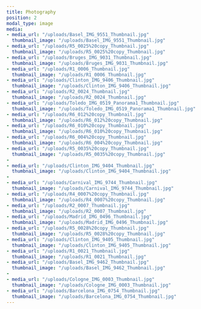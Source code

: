 ```yaml
---
title: Photography
position: 2
modal_type: image
media:
- media_url: "/uploads/Basel_IMG_9551_Thumbnail.jpg"
  thumbnail_image: "/uploads/Basel_IMG_9551_Thumbnail.jpg"
- media_url: "/uploads/R5_0025%20copy_Thumbnail.jpg"
  thumbnail_image: "/uploads/R5_0025%20copy_Thumbnail.jpg"
- media_url: "/uploads/Bruges_IMG_9031_Thumbnail.jpg"
  thumbnail_image: "/uploads/Bruges_IMG_9031_Thumbnail.jpg"
- media_url: "/uploads/R1_0006_Thumbnail.jpg"
  thumbnail_image: "/uploads/R1_0006_Thumbnail.jpg"
- media_url: "/uploads/Clinton_IMG_9406_Thumbnail.jpg"
  thumbnail_image: "/uploads/Clinton_IMG_9406_Thumbnail.jpg"
- media_url: "/uploads/R2_0024_Thumbnail.jpg"
  thumbnail_image: "/uploads/R2_0024_Thumbnail.jpg"
- media_url: "/uploads/Toledo_IMG_0519_Panorama1_Thumbnail.jpg"
  thumbnail_image: "/uploads/Toledo_IMG_0519_Panorama1_Thumbnail.jpg"
- media_url: "/uploads/R6_012%20copy_Thumbnail.jpg"
  thumbnail_image: "/uploads/R6_012%20copy_Thumbnail.jpg"
- media_url: "/uploads/R6_010%20copy_Thumbnail.jpg"
  thumbnail_image: "/uploads/R6_010%20copy_Thumbnail.jpg"
- media_url: "/uploads/R6_004%20copy_Thumbnail.jpg"
  thumbnail_image: "/uploads/R6_004%20copy_Thumbnail.jpg"
- media_url: "/uploads/R5_0035%20copy_Thumbnail.jpg"
  thumbnail_image: "/uploads/R5_0035%20copy_Thumbnail.jpg"
- 
- media_url: "/uploads/Clinton_IMG_9404_Thumbnail.jpg"
  thumbnail_image: "/uploads/Clinton_IMG_9404_Thumbnail.jpg"
- 
- media_url: "/uploads/Carnival_IMG_9744_Thumbnail.jpg"
  thumbnail_image: "/uploads/Carnival_IMG_9744_Thumbnail.jpg"
- media_url: "/uploads/R4_0007%20copy_Thumbnail.jpg"
  thumbnail_image: "/uploads/R4_0007%20copy_Thumbnail.jpg"
- media_url: "/uploads/R2_0007_Thumbnail.jpg"
  thumbnail_image: "/uploads/R2_0007_Thumbnail.jpg"
- media_url: "/uploads/Madrid_IMG_0496_Thumbnail.jpg"
  thumbnail_image: "/uploads/Madrid_IMG_0496_Thumbnail.jpg"
- media_url: "/uploads/R5_0028%20copy_Thumbnail.jpg"
  thumbnail_image: "/uploads/R5_0028%20copy_Thumbnail.jpg"
- media_url: "/uploads/Clinton_IMG_9405_Thumbnail.jpg"
  thumbnail_image: "/uploads/Clinton_IMG_9405_Thumbnail.jpg"
- media_url: "/uploads/R1_0021_Thumbnail.jpg"
  thumbnail_image: "/uploads/R1_0021_Thumbnail.jpg"
- media_url: "/uploads/Basel_IMG_9462_Thumbnail.jpg"
  thumbnail_image: "/uploads/Basel_IMG_9462_Thumbnail.jpg"
- 
- media_url: "/uploads/Cologne_IMG_0003_Thumbnail.jpg"
  thumbnail_image: "/uploads/Cologne_IMG_0003_Thumbnail.jpg"
- media_url: "/uploads/Barcelona_IMG_0754_Thumbnail.jpg"
  thumbnail_image: "/uploads/Barcelona_IMG_0754_Thumbnail.jpg"
---
```


